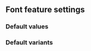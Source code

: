 ## Font feature settings


<!-- <values.fontFeatureSettings> -->
### Default values

<!-- </values.fontFeatureSettings> -->


<!-- <variants.fontFeatureSettings> -->
### Default variants

<!-- </variants.fontFeatureSettings> -->
